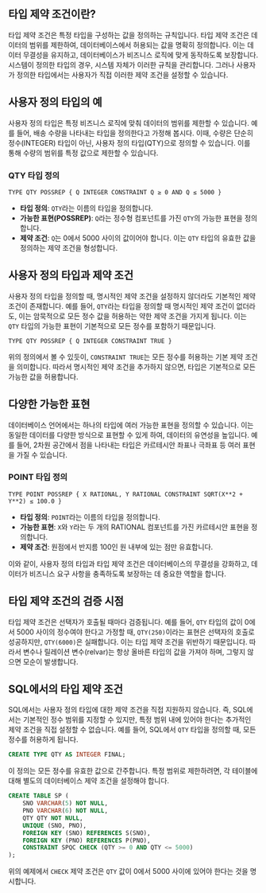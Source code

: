 ## 타입 제약 조건이란?

타입 제약 조건은 특정 타입을 구성하는 값을 정의하는 규칙입니다. 타입 제약 조건은 데이터의 범위를 제한하여, 데이터베이스에서 허용되는 값을 명확히 정의합니다. 이는 데이터 무결성을 유지하고, 데이터베이스가 비즈니스 로직에 맞게 동작하도록 보장합니다. 시스템이 정의한 타입의 경우, 시스템 자체가 이러한 규칙을 관리합니다. 그러나 사용자가 정의한 타입에서는 사용자가 직접 이러한 제약 조건을 설정할 수 있습니다.

## 사용자 정의 타입의 예

사용자 정의 타입은 특정 비즈니스 로직에 맞춰 데이터의 범위를 제한할 수 있습니다. 예를 들어, 배송 수량을 나타내는 타입을 정의한다고 가정해 봅시다. 이때, 수량은 단순히 정수(INTEGER) 타입이 아닌, 사용자 정의 타입(QTY)으로 정의할 수 있습니다. 이를 통해 수량의 범위를 특정 값으로 제한할 수 있습니다.

### QTY 타입 정의

```tutorial_d
TYPE QTY POSSREP { Q INTEGER CONSTRAINT Q ≥ 0 AND Q ≤ 5000 }
```

- **타입 정의**: `QTY`라는 이름의 타입을 정의합니다.
- **가능한 표현(POSSREP)**: `Q`라는 정수형 컴포넌트를 가진 `QTY`의 가능한 표현을 정의합니다.
- **제약 조건**: `Q`는 0에서 5000 사이의 값이어야 합니다. 이는 `QTY` 타입의 유효한 값을 정의하는 제약 조건을 형성합니다.

## 사용자 정의 타입과 제약 조건

사용자 정의 타입을 정의할 때, 명시적인 제약 조건을 설정하지 않더라도 기본적인 제약 조건이 존재합니다. 예를 들어, `QTY`라는 타입을 정의할 때 명시적인 제약 조건이 없더라도, 이는 암묵적으로 모든 정수 값을 허용하는 약한 제약 조건을 가지게 됩니다. 이는 `QTY` 타입의 가능한 표현이 기본적으로 모든 정수를 포함하기 때문입니다.

```plaintext
TYPE QTY POSSREP { Q INTEGER CONSTRAINT TRUE }
```

위의 정의에서 볼 수 있듯이, `CONSTRAINT TRUE`는 모든 정수를 허용하는 기본 제약 조건을 의미합니다. 따라서 명시적인 제약 조건을 추가하지 않으면, 타입은 기본적으로 모든 가능한 값을 허용합니다.

## 다양한 가능한 표현

데이터베이스 언어에서는 하나의 타입에 여러 가능한 표현을 정의할 수 있습니다. 이는 동일한 데이터를 다양한 방식으로 표현할 수 있게 하여, 데이터의 유연성을 높입니다. 예를 들어, 2차원 공간에서 점을 나타내는 타입은 카르테시안 좌표나 극좌표 등 여러 표현을 가질 수 있습니다.

### POINT 타입 정의

```plaintext
TYPE POINT POSSREP { X RATIONAL, Y RATIONAL CONSTRAINT SQRT(X**2 + Y**2) ≤ 100.0 }
```

- **타입 정의**: `POINT`라는 이름의 타입을 정의합니다.
- **가능한 표현**: `X`와 `Y`라는 두 개의 RATIONAL 컴포넌트를 가진 카르테시안 표현을 정의합니다.
- **제약 조건**: 원점에서 반지름 100인 원 내부에 있는 점만 유효합니다.

이와 같이, 사용자 정의 타입과 타입 제약 조건은 데이터베이스의 무결성을 강화하고, 데이터가 비즈니스 요구 사항을 충족하도록 보장하는 데 중요한 역할을 합니다.

## 타입 제약 조건의 검증 시점

타입 제약 조건은 선택자가 호출될 때마다 검증됩니다. 예를 들어, `QTY` 타입의 값이 0에서 5000 사이의 정수여야 한다고 가정할 때, `QTY(250)`이라는 표현은 선택자의 호출로 성공하지만, `QTY(6000)`은 실패합니다. 이는 타입 제약 조건을 위반하기 때문입니다. 따라서 변수나 릴레이션 변수(relvar)는 항상 올바른 타입의 값을 가져야 하며, 그렇지 않으면 모순이 발생합니다.

## SQL에서의 타입 제약 조건

SQL에서는 사용자 정의 타입에 대한 제약 조건을 직접 지원하지 않습니다. 즉, SQL에서는 기본적인 정수 범위를 지정할 수 있지만, 특정 범위 내에 있어야 한다는 추가적인 제약 조건을 직접 설정할 수 없습니다. 예를 들어, SQL에서 `QTY` 타입을 정의할 때, 모든 정수를 허용하게 됩니다.

```sql
CREATE TYPE QTY AS INTEGER FINAL;
```

이 정의는 모든 정수를 유효한 값으로 간주합니다. 특정 범위로 제한하려면, 각 테이블에 대해 별도의 데이터베이스 제약 조건을 설정해야 합니다.

```sql
CREATE TABLE SP (
    SNO VARCHAR(5) NOT NULL,
    PNO VARCHAR(6) NOT NULL,
    QTY QTY NOT NULL,
    UNIQUE (SNO, PNO),
    FOREIGN KEY (SNO) REFERENCES S(SNO),
    FOREIGN KEY (PNO) REFERENCES P(PNO),
    CONSTRAINT SPQC CHECK (QTY >= 0 AND QTY <= 5000)
);
```

위의 예제에서 `CHECK` 제약 조건은 `QTY` 값이 0에서 5000 사이에 있어야 한다는 것을 명시합니다.